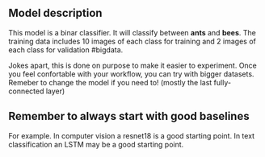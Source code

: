 ## Model description

This model is a binar classifier. It will classify between **ants** and **bees**. The training data
includes 10 images of each class for training and 2 images of each class for validation #bigdata.

Jokes apart, this is done on purpose to make it easier to experiment. Once you feel confortable with
your workflow, you can try with bigger datasets. Remeber to change the model if you need to! (mostly
the last fully-connected layer)

## Remember to always start with good baselines

For example. In computer vision a resnet18 is a good starting point. In text classification an LSTM
may be a good starting point.
